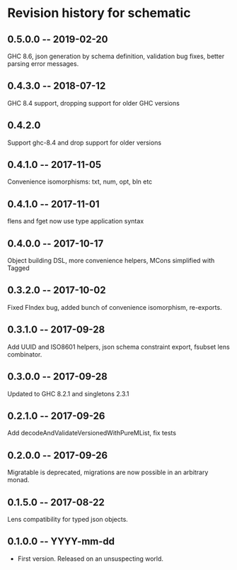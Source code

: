 # Revision history for schematic

## 0.5.0.0 -- 2019-02-20

GHC 8.6, json generation by schema definition, validation bug fixes, better
parsing error messages.

## 0.4.3.0 -- 2018-07-12

GHC 8.4 support, dropping support for older GHC versions

## 0.4.2.0

Support ghc-8.4 and drop support for older versions

## 0.4.1.0 -- 2017-11-05

Convenience isomorphisms: txt, num, opt, bln etc

## 0.4.1.0 -- 2017-11-01

flens and fget now use type application syntax

## 0.4.0.0 -- 2017-10-17

Object building DSL, more convenience helpers, MCons simplified with Tagged

## 0.3.2.0 -- 2017-10-02

Fixed FIndex bug, added bunch of convenience isomorphism, re-exports.

## 0.3.1.0 -- 2017-09-28

Add UUID and ISO8601 helpers, json schema constraint export, fsubset lens
combinator.

## 0.3.0.0 -- 2017-09-28

Updated to GHC 8.2.1 and singletons 2.3.1

## 0.2.1.0 -- 2017-09-26

Add decodeAndValidateVersionedWithPureMList, fix tests

## 0.2.0.0 -- 2017-09-26

Migratable is deprecated, migrations are now possible in an arbitrary monad.

## 0.1.5.0 -- 2017-08-22

Lens compatibility for typed json objects.

## 0.1.0.0  -- YYYY-mm-dd

* First version. Released on an unsuspecting world.
